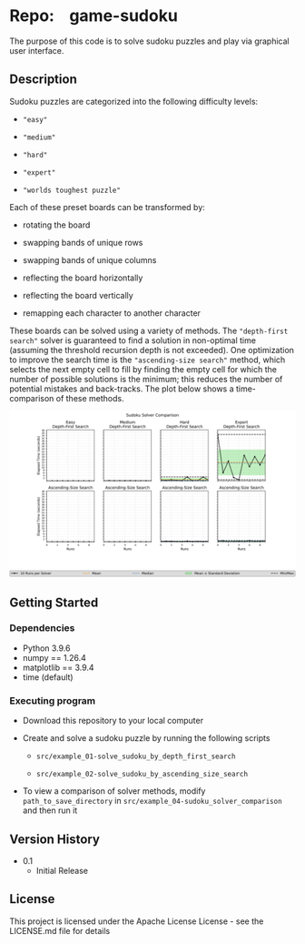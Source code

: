 # Repo:    game-sudoku

The purpose of this code is to solve sudoku puzzles and play via graphical user interface.

## Description

Sudoku puzzles are categorized into the following difficulty levels:

* `"easy"`

* `"medium"`

* `"hard"`

* `"expert"`

* `"worlds toughest puzzle"`

Each of these preset boards can be transformed by:

* rotating the board

* swapping bands of unique rows 

* swapping bands of unique columns

* reflecting the board horizontally

* reflecting the board vertically

* remapping each character to another character

These boards can be solved using a variety of methods. The `"depth-first search"` solver is guaranteed to find a solution in non-optimal time (assuming the threshold recursion depth is not exceeded). One optimization to improve the search time is the `"ascending-size search"` method, which selects the next empty cell to fill by finding the empty cell for which the number of possible solutions is the minimum; this reduces the number of potential mistakes and back-tracks. The plot below shows a time-comparison of these methods.

![example-solver_comparison](output/example_04-sudoku_solver_comparison/SudokuSolverComparison_Elapsed-Seconds_DepthFirstSearch_AscSizeSearch_E_M_H_XwData_wStats_.png)

## Getting Started

### Dependencies

* Python 3.9.6
* numpy == 1.26.4
* matplotlib == 3.9.4
* time (default)

### Executing program

* Download this repository to your local computer

* Create and solve a sudoku puzzle by running the following scripts
  
  * `src/example_01-solve_sudoku_by_depth_first_search`
  
  * `src/example_02-solve_sudoku_by_ascending_size_search`

* To view a comparison of solver methods, modify `path_to_save_directory` in `src/example_04-sudoku_solver_comparison` and then run it

## Version History

* 0.1
  * Initial Release

## License

This project is licensed under the Apache License License - see the LICENSE.md file for details
